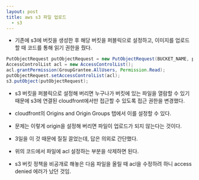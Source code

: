 ```yaml
---
layout: post
title: aws s3 파일 업로드
  - s3
---
```


- 기존에 s3에 버킷을 생성한 후 해당 버킷을 퍼블릭으로 설정하고, 이미지를 업로드할 때 코드를 통해 읽기 권한을 줬다.

```java
PutObjectRequest putObjectRequest = new PutObjectRequest(BUCKET_NAME, picture.getS3Key(), file);
AccessControlList acl = new AccessControlList();
acl.grantPermission(GroupGrantee.AllUsers, Permission.Read);
putObjectRequest.setAccessControlList(acl);
s3.putObject(putObjectRequest);
```

- s3 버킷을 퍼블릭으로 설정해 버리면 누구나가 버킷에 있는 파일을 열람할 수 있기 때문에 s3에 연결된 cloudfront에서만 접근할 수 있도록 접근 권한을 변경했다.

- cloudfront의 Origins and Origin Groups 탭에서 이를 설정할 수 있다.

- 문제는 이렇게 origin을 설정해 버리면 파일이 업로드가 되지 않는다는 것이다.

- 3일을 이 것 때문에 질질 끌었는데, 답은 의외로 간단했다.

- 위의 코드에서 파일에 acl 설정하는 부분을 삭제하면 된다.

- s3 버킷 정책을 비공개로 해놓은 다음 파일을 올릴 때 acl을 수정하려 하니 access denied 에러가 났던 것임.
